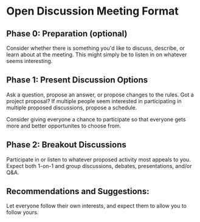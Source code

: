# Open Discussion Meeting Format

## Phase 0: Preparation (optional)

Consider whether there is something you'd like to discuss, describe, or learn about at the meeting. This might simply be to listen in on whatever seems interesting.

## Phase 1: Present Discussion Options

Ask a question, propose an answer, or propose changes to the rules. Got a project proposal? If multiple people seem interested in participating in multiple proposed discussions, propose a schedule.

Consider giving everyone a chance to participate so that everyone gets more and better opportunites to choose from. 

## Phase 2: Breakout Discussions

Participate in or listen to whatever proposed activity most appeals to you. Expect both 1-on-1 and group discussions, debates, presentations, and/or Q&A.

## Recommendations and Suggestions: 

Let everyone follow their own interests, and expect them to allow you to follow yours.
